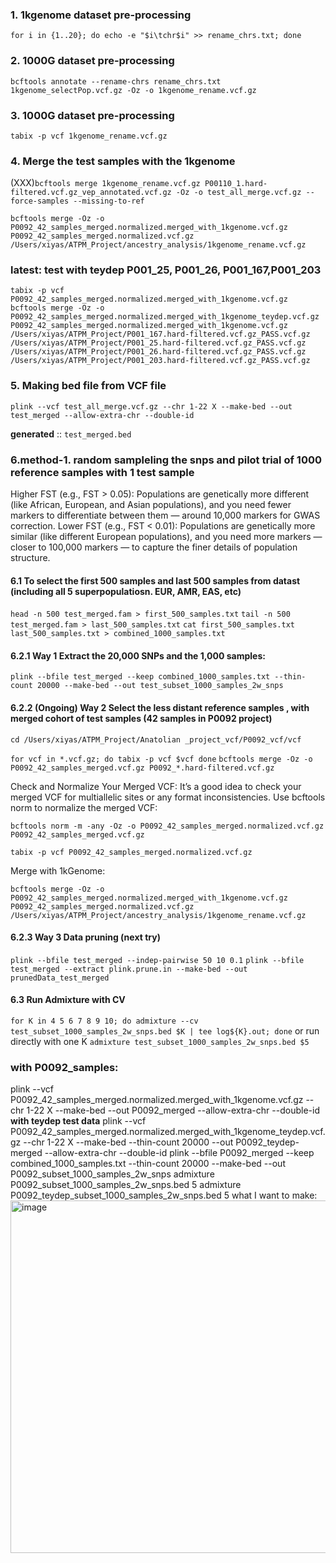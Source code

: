 
### 1. 1kgenome dataset pre-processing
```for i in {1..20}; do echo -e "$i\tchr$i" >> rename_chrs.txt; done```
### 2. 1000G dataset pre-processing
```bcftools annotate --rename-chrs rename_chrs.txt 1kgenome_selectPop.vcf.gz -Oz -o 1kgenome_rename.vcf.gz```
### 3. 1000G dataset pre-processing
```tabix -p vcf 1kgenome_rename.vcf.gz```

### 4. Merge the test samples with the 1kgenome
(XXX)```bcftools merge 1kgenome_rename.vcf.gz P00110_1.hard-filtered.vcf.gz_vep_annotated.vcf.gz -Oz -o test_all_merge.vcf.gz --force-samples --missing-to-ref```

```bcftools merge -Oz -o P0092_42_samples_merged.normalized.merged_with_1kgenome.vcf.gz P0092_42_samples_merged.normalized.vcf.gz /Users/xiyas/ATPM_Project/ancestry_analysis/1kgenome_rename.vcf.gz```

### latest: test with teydep P001_25, P001_26, P001_167,P001_203
```tabix -p vcf  P0092_42_samples_merged.normalized.merged_with_1kgenome.vcf.gz```
```bcftools merge -Oz -o P0092_42_samples_merged.normalized.merged_with_1kgenome_teydep.vcf.gz P0092_42_samples_merged.normalized.merged_with_1kgenome.vcf.gz /Users/xiyas/ATPM_Project/P001_167.hard-filtered.vcf.gz_PASS.vcf.gz /Users/xiyas/ATPM_Project/P001_25.hard-filtered.vcf.gz_PASS.vcf.gz /Users/xiyas/ATPM_Project/P001_26.hard-filtered.vcf.gz_PASS.vcf.gz /Users/xiyas/ATPM_Project/P001_203.hard-filtered.vcf.gz_PASS.vcf.gz```


### 5. Making bed file from VCF file
```plink --vcf test_all_merge.vcf.gz --chr 1-22 X --make-bed --out test_merged --allow-extra-chr --double-id```

**generated** :: ```test_merged.bed``` 


### 6.method-1. random sampleling the snps and pilot trial of 1000 reference samples with 1 test sample
Higher FST (e.g., FST > 0.05): 
Populations are genetically more different (like African, European, and Asian populations), and you need fewer markers to differentiate between them — around 10,000 markers for GWAS correction.
Lower FST (e.g., FST < 0.01): 
Populations are genetically more similar (like different European populations), and you need more markers — closer to 100,000 markers — to capture the finer details of population structure.

#### 6.1 To select the first 500 samples and last 500 samples from datast (including all 5 superpopulatiosn. EUR, AMR, EAS, etc)
```head -n 500 test_merged.fam > first_500_samples.txt```
```tail -n 500 test_merged.fam > last_500_samples.txt```
```cat first_500_samples.txt last_500_samples.txt > combined_1000_samples.txt```

#### 6.2.1 Way 1 Extract the 20,000 SNPs and the 1,000 samples:
```plink --bfile test_merged --keep combined_1000_samples.txt --thin-count 20000 --make-bed --out test_subset_1000_samples_2w_snps```

#### 6.2.2 (Ongoing) Way 2 Select the less distant reference samples , with merged cohort of test samples (42 samples in P0092 project)
```cd /Users/xiyas/ATPM_Project/Anatolian _project_vcf/P0092_vcf/vcf```

```for vcf in *.vcf.gz; do tabix -p vcf $vcf done```
```bcftools merge -Oz -o P0092_42_samples_merged.vcf.gz P0092_*.hard-filtered.vcf.gz```

Check and Normalize Your Merged VCF: It’s a good idea to check your merged VCF for multiallelic sites or any format inconsistencies. Use bcftools norm to normalize the merged VCF:

```bcftools norm -m -any -Oz -o P0092_42_samples_merged.normalized.vcf.gz P0092_42_samples_merged.vcf.gz```

```tabix -p vcf P0092_42_samples_merged.normalized.vcf.gz```

Merge with 1kGenome: 

```bcftools merge -Oz -o P0092_42_samples_merged.normalized.merged_with_1kgenome.vcf.gz P0092_42_samples_merged.normalized.vcf.gz /Users/xiyas/ATPM_Project/ancestry_analysis/1kgenome_rename.vcf.gz```

#### 6.2.3 Way 3 Data pruning (next try)

```plink --bfile test_merged --indep-pairwise 50 10 0.1```
```plink --bfile test_merged --extract plink.prune.in --make-bed --out prunedData_test_merged```

#### 6.3 Run Admixture with CV
```for K in 4 5 6 7 8 9 10; do admixture --cv test_subset_1000_samples_2w_snps.bed $K | tee log${K}.out; done``` 
or run directly with one K
```admixture test_subset_1000_samples_2w_snps.bed $5```

### with P0092_samples:
plink --vcf P0092_42_samples_merged.normalized.merged_with_1kgenome.vcf.gz --chr 1-22 X --make-bed --out P0092_merged --allow-extra-chr --double-id 
**with teydep test data**
plink --vcf P0092_42_samples_merged.normalized.merged_with_1kgenome_teydep.vcf.gz --chr 1-22 X --make-bed  --thin-count 20000 --out P0092_teydep-merged --allow-extra-chr --double-id plink --bfile P0092_merged --keep combined_1000_samples.txt --thin-count 20000 --make-bed --out P0092_subset_1000_samples_2w_snps
admixture P0092_subset_1000_samples_2w_snps.bed 5
admixture P0092_teydep_subset_1000_samples_2w_snps.bed 5 
what I want to make: 
<img width="564" alt="image" src="https://github.com/user-attachments/assets/e3dd4081-5433-4a5f-ae71-c77b650e58ed">
